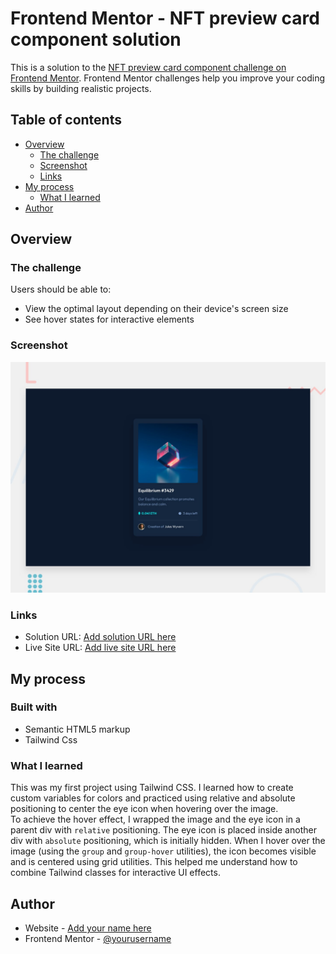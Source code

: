 # Frontend Mentor - NFT preview card component solution

This is a solution to the [NFT preview card component challenge on Frontend Mentor](https://www.frontendmentor.io/challenges/nft-preview-card-component-SbdUL_w0U). Frontend Mentor challenges help you improve your coding skills by building realistic projects. 

## Table of contents

- [Overview](#overview)
  - [The challenge](#the-challenge)
  - [Screenshot](#screenshot)
  - [Links](#links)
- [My process](#my-process)
  - [What I learned](#what-i-learned)
- [Author](#author)
## Overview

### The challenge

Users should be able to:

- View the optimal layout depending on their device's screen size
- See hover states for interactive elements

### Screenshot

![](/preview.jpg)

### Links

- Solution URL: [Add solution URL here](https://your-solution-url.com)
- Live Site URL: [Add live site URL here](https://your-live-site-url.com)

## My process

### Built with

- Semantic HTML5 markup
- Tailwind Css


### What I learned

This was my first project using Tailwind CSS. I learned how to create custom variables for colors and practiced using relative and absolute positioning to center the eye icon when hovering over the image.  
To achieve the hover effect, I wrapped the image and the eye icon in a parent div with `relative` positioning. The eye icon is placed inside another div with `absolute` positioning, which is initially hidden. When I hover over the image (using the `group` and `group-hover` utilities), the icon becomes visible and is centered using grid utilities. This helped me understand how to combine Tailwind classes for interactive UI effects.

## Author

- Website - [Add your name here](https://www.your-site.com)
- Frontend Mentor - [@yourusername](https://www.frontendmentor.io/profile/yourusername)
